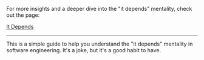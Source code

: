 For more insights and a deeper dive into the "it depends" mentality, check out the page:

[It Depends](https://rodrigocipriani.github.io/itdepends/)

---

This is a simple guide to help you understand the "it depends" mentality in software engineering. It's a joke, but it's a good habit to have.
